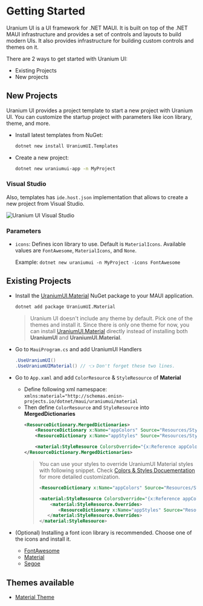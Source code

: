 # Getting Started
Uranium UI is a UI framework for .NET MAUI. It is built on top of the .NET MAUI infrastructure and provides a set of controls and layouts to build modern UIs. It also provides infrastructure for building custom controls and themes on it.

There are 2 ways to get started with Uranium UI:
- Existing Projects
- New projects

## New Projects

Uranium UI provides a project template to start a new project with Uranium UI. You can customize the startup project with parameters like icon library, theme, and more.

- Install latest templates from NuGet: 
    ```bash
    dotnet new install UraniumUI.Templates
    ```

- Create a new project: 
  ```bash
  dotnet new uraniumui-app -n MyProject
  ```

### Visual Studio
Also, templates has `ide.host.json` implementation that allows to create a new project from Visual Studio.

![Uranium UI Visual Studio](images/getting-started-visual-studio.gif)

### Parameters

- `icons`: Defines icon library to use. Default is `MaterialIcons`. Available values are `FontAwesome`, `MaterialIcons`, and `None`.

    Example: `dotnet new uraniumui -n MyProject -icons FontAwesome`

## Existing Projects
- Install the [UraniumUI.Material](https://www.nuget.org/packages/UraniumUI.Material/) NuGet package to your MAUI application.
    ```bash
    dotnet add package UraniumUI.Material
    ```

    > Uranium UI doesn't include any theme by default. Pick one of the themes and install it. Since there is only one theme for now, you can install [UraniumUI.Material](https://www.nuget.org/packages/UraniumUI.Material/) directly instead of installing both **UraniumUI** and **UraniumUI.Material**.



- Go to `MauiProgram.cs` and add UraniumUI Handlers

    ```csharp
    .UseUraniumUI()
    .UseUraniumUIMaterial() // 👈 Don't forget these two lines.
    ```


- Go to `App.xaml` and add `ColorResource` & `StyleResource` of **Material**
    - Define following xml namespace: `xmlns:material="http://schemas.enisn-projects.io/dotnet/maui/uraniumui/material`
    - Then define `ColorResource` and `StyleResource` into **MergedDictionaries**
        ```xml
        <ResourceDictionary.MergedDictionaries>
            <ResourceDictionary x:Name="appColors" Source="Resources/Styles/Colors.xaml" />
            <ResourceDictionary x:Name="appStyles" Source="Resources/Styles/Styles.xaml" />

            <material:StyleResource ColorsOverride="{x:Reference appColors}" BasedOn="{x:Reference appStyles}" />
        </ResourceDictionary.MergedDictionaries>
        ```
        > You can use your styles to override UraniumUI Material styles with following snippet. Check [Colors & Styles Docuementation](themes/material/ColorsAndStyles.md) for more detailed customization.
        > ```xml
        > <ResourceDictionary x:Name="appColors" Source="Resources/Styles/Colors.xaml" />
        >
        > <material:StyleResource ColorsOverride="{x:Reference appColors}">
        >     <material:StyleResource.Overrides>
        >        <ResourceDictionary x:Name="appStyles" Source="Resources/Styles/Styles.xaml" />
        >    </material:StyleResource.Overrides>
        > </material:StyleResource>
        > ```


- (Optional) Installing a font icon library is recommended. Choose one of the icons and install it.
  -  [FontAwesome](theming/Icons.md#fontawesome)
  -  [Material](theming/Icons.md#material-icons)
  -  [Segoe](theming/Icons.md#segoe-fluent-icons)

## Themes available
 - [Material Theme](themes/material/Index.md)
